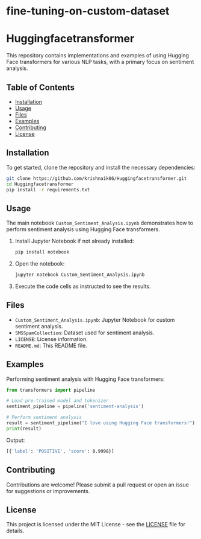 # fine-tuning-on-custom-dataset


# Huggingfacetransformer

This repository contains implementations and examples of using Hugging Face transformers for various NLP tasks, with a primary focus on sentiment analysis.

## Table of Contents
- [Installation](#installation)
- [Usage](#usage)
- [Files](#files)
- [Examples](#examples)
- [Contributing](#contributing)
- [License](#license)

## Installation

To get started, clone the repository and install the necessary dependencies:

```bash
git clone https://github.com/krishnaik06/Huggingfacetransformer.git
cd Huggingfacetransformer
pip install -r requirements.txt
```

## Usage

The main notebook `Custom_Sentiment_Analysis.ipynb` demonstrates how to perform sentiment analysis using Hugging Face transformers.

1. Install Jupyter Notebook if not already installed:
    ```bash
    pip install notebook
    ```

2. Open the notebook:
    ```bash
    jupyter notebook Custom_Sentiment_Analysis.ipynb
    ```

3. Execute the code cells as instructed to see the results.

## Files

- `Custom_Sentiment_Analysis.ipynb`: Jupyter Notebook for custom sentiment analysis.
- `SMSSpamCollection`: Dataset used for sentiment analysis.
- `LICENSE`: License information.
- `README.md`: This README file.

## Examples

Performing sentiment analysis with Hugging Face transformers:

```python
from transformers import pipeline

# Load pre-trained model and tokenizer
sentiment_pipeline = pipeline('sentiment-analysis')

# Perform sentiment analysis
result = sentiment_pipeline("I love using Hugging Face transformers!")
print(result)
```

Output:
```bash
[{'label': 'POSITIVE', 'score': 0.9998}]
```

## Contributing

Contributions are welcome! Please submit a pull request or open an issue for suggestions or improvements.

## License

This project is licensed under the MIT License - see the [LICENSE](LICENSE) file for details.
```
